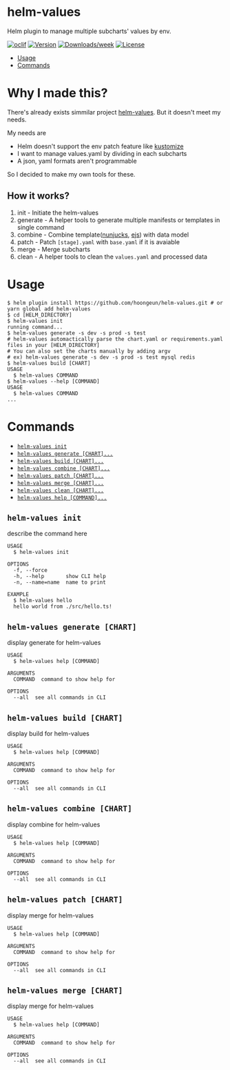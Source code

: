 helm-values
===========

Helm plugin to manage multiple subcharts' values by env.


[![oclif](https://img.shields.io/badge/cli-oclif-brightgreen.svg)](https://oclif.io)
[![Version](https://img.shields.io/npm/v/helm-values.svg)](https://npmjs.org/package/helm-values)
[![Downloads/week](https://img.shields.io/npm/dw/helm-values.svg)](https://npmjs.org/package/helm-values)
[![License](https://img.shields.io/npm/l/helm-values.svg)](https://github.com/hoongeun/helm-values/blob/master/package.json)

<!-- toc -->
* [Usage](#usage)
* [Commands](#commands)
<!-- tocstop -->

# Why I made this?
There's already exists simmilar project [helm-values](https://github.com/shihyuho/helm-values). But it doesn't meet my needs.

My needs are
* Helm doesn't support the env patch feature like [kustomize](https://kustomize.io)
* I want to manage values.yaml by dividing in each subcharts
* A json, yaml formats aren't programmable

So I decided to make my own tools for these.

## How it works?
1. init - Initiate the helm-values
2. generate - A helper tools to generate multiple manifests or templates in single command
3. combine - Combine template([nunjucks](https://mozilla.github.io/nunjucks/), [ejs](https://ejs.co/)) with data model
4. patch - Patch `[stage].yaml` with `base.yaml` if it is avaiable
5. merge - Merge subcharts
6. clean - A helper tools to clean the `values.yaml` and processed data


# Usage
<!-- usage -->
```sh-session
$ helm plugin install https://github.com/hoongeun/helm-values.git # or yarn global add helm-values
$ cd [HELM_DIRECTORY]
$ helm-values init
running command...
$ helm-values generate -s dev -s prod -s test
# helm-values automactically parse the chart.yaml or requirements.yaml files in your [HELM_DIRECTORY]
# You can also set the charts manually by adding argv
# ex) helm-values generate -s dev -s prod -s test mysql redis
$ helm-values build [CHART]
USAGE
  $ helm-values COMMAND
$ helm-values --help [COMMAND]
USAGE
  $ helm-values COMMAND
...
```
<!-- usagestop -->
# Commands
<!-- commands -->
* [`helm-values init`](#helm-values-init)
* [`helm-values generate [CHART]...`](#helm-values-generate-chart)
* [`helm-values build [CHART]...`](#helm-values-build-chart)
* [`helm-values combine [CHART]...`](#helm-values-combine-chart)
* [`helm-values patch [CHART]...`](#helm-values-patch-chart)
* [`helm-values merge [CHART]...`](#helm-values-merge-chart)
* [`helm-values clean [CHART]...`](#helm-values-clean-chart)
* [`helm-values help [COMMAND]...`](#helm-values-help-command)

## `helm-values init`

describe the command here

```
USAGE
  $ helm-values init

OPTIONS
  -f, --force
  -h, --help       show CLI help
  -n, --name=name  name to print

EXAMPLE
  $ helm-values hello
  hello world from ./src/hello.ts!
```


## `helm-values generate [CHART]`

display generate for helm-values

```
USAGE
  $ helm-values help [COMMAND]

ARGUMENTS
  COMMAND  command to show help for

OPTIONS
  --all  see all commands in CLI
```


## `helm-values build [CHART]`

display build for helm-values

```
USAGE
  $ helm-values help [COMMAND]

ARGUMENTS
  COMMAND  command to show help for

OPTIONS
  --all  see all commands in CLI
```


## `helm-values combine [CHART]`

display combine for helm-values

```
USAGE
  $ helm-values help [COMMAND]

ARGUMENTS
  COMMAND  command to show help for

OPTIONS
  --all  see all commands in CLI
```


## `helm-values patch [CHART]`

display merge for helm-values

```
USAGE
  $ helm-values help [COMMAND]

ARGUMENTS
  COMMAND  command to show help for

OPTIONS
  --all  see all commands in CLI
```


## `helm-values merge [CHART]`

display merge for helm-values

```
USAGE
  $ helm-values help [COMMAND]

ARGUMENTS
  COMMAND  command to show help for

OPTIONS
  --all  see all commands in CLI
```


<!-- commandsstop -->
